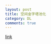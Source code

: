 ```yaml
---
layout: post
title: 空间金字塔池化
category: DL
comments: true
---
```


[link](http://blog.csdn.net/hjimce/article/details/50187655)
